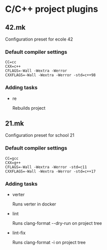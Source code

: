 # C/C++ project plugins

## 42.mk
Configuration preset for ecole 42

### Default compiler settings
```
CC=cc
CXX=c++
CFLAGS=-Wall -Wextra -Werror
CXXFLAGS=-Wall -Wextra -Werror -std=c++98
```

### Adding tasks
- re

  Rebuilds project

## 21.mk
Configuration preset for school 21

### Default compiler settings
```
CC=gcc
CXX=g++
CFLAGS=-Wall -Wextra -Werror -std=c11
CXXFLAGS=-Wall -Wextra -Werror -std=c++17
```

### Adding tasks
- verter
  
  Runs verter in docker
- lint

  Runs clang-format --dry-run on project tree
- lint-fix

  Runs clang-format -i on project tree